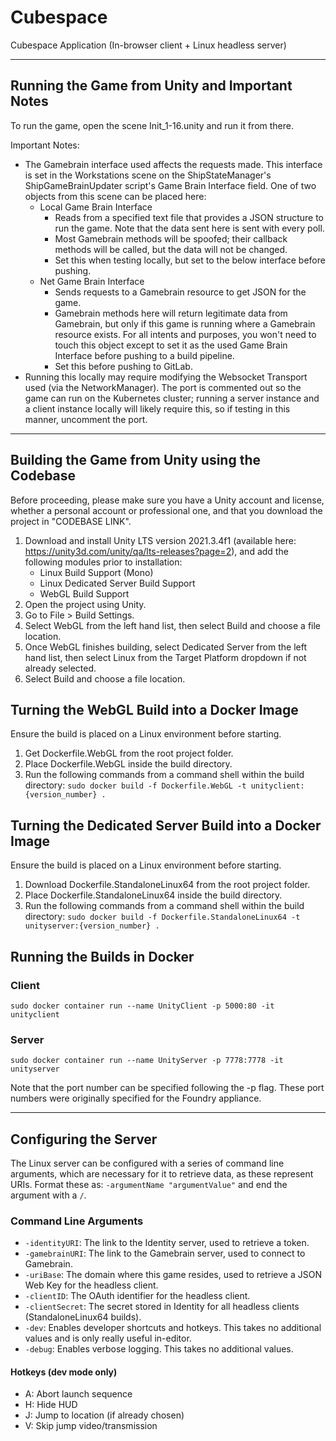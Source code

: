 # Cubespace
Cubespace Application (In-browser client + Linux headless server)

---

## Running the Game from Unity and Important Notes

To run the game, open the scene Init_1-16.unity and run it from there.

Important Notes:
- The Gamebrain interface used affects the requests made. This interface is set in the Workstations scene on the ShipStateManager's ShipGameBrainUpdater script's Game Brain Interface field. One of two objects from this scene can be placed here:
    - Local Game Brain Interface
        - Reads from a specified text file that provides a JSON structure to run the game. Note that the data sent here is sent with every poll.
        - Most Gamebrain methods will be spoofed; their callback methods will be called, but the data will not be changed.
        - Set this when testing locally, but set to the below interface before pushing.
    - Net Game Brain Interface
        - Sends requests to a Gamebrain resource to get JSON for the game.
        - Gamebrain methods here will return legitimate data from Gamebrain, but only if this game is running where a Gamebrain resource exists. For all intents and purposes, you won't need to touch this object except to set it as the used Game Brain Interface before pushing to a build pipeline.
        - Set this before pushing to GitLab.
- Running this locally may require modifying the Websocket Transport used (via the NetworkManager). The port is commented out so the game can run on the Kubernetes cluster; running a server instance and a client instance locally will likely require this, so if testing in this manner, uncomment the port.

---

## Building the Game from Unity using the Codebase

Before proceeding, please make sure you have a Unity account and license, whether a personal account or professional one, and that you download the project in "CODEBASE LINK".

1. Download and install Unity LTS version 2021.3.4f1 (available here: https://unity3d.com/unity/qa/lts-releases?page=2), and add the following modules prior to installation:
    - Linux Build Support (Mono)
    - Linux Dedicated Server Build Support
    - WebGL Build Support
2. Open the project using Unity.
3. Go to File > Build Settings.
4. Select WebGL from the left hand list, then select Build and choose a file location.
5. Once WebGL finishes building, select Dedicated Server from the left hand list, then select Linux from the Target Platform dropdown if not already selected.
6. Select Build and choose a file location.


## Turning the WebGL Build into a Docker Image

Ensure the build is placed on a Linux environment before starting.
1. Get Dockerfile.WebGL from the root project folder.
2. Place Dockerfile.WebGL inside the build directory.
3. Run the following commands from a command shell within the build directory:
`sudo docker build -f Dockerfile.WebGL -t unityclient:{version_number} .`


## Turning the Dedicated Server Build into a Docker Image

Ensure the build is placed on a Linux environment before starting.
1. Download Dockerfile.StandaloneLinux64 from the root project folder.
2. Place Dockerfile.StandaloneLinux64 inside the build directory.
3. Run the following commands from a command shell within the build directory:
`sudo docker build -f Dockerfile.StandaloneLinux64 -t unityserver:{version_number} .`


## Running the Builds in Docker

### Client
`sudo docker container run --name UnityClient -p 5000:80 -it unityclient`

### Server
`sudo docker container run --name UnityServer -p 7778:7778 -it unityserver`

Note that the port number can be specified following the -p flag. These port numbers were originally specified for the Foundry appliance.

---

## Configuring the Server

The Linux server can be configured with a series of command line arguments, which are necessary for it to retrieve data, as these represent URIs. Format these as:
`-argumentName "argumentValue"`
and end the argument with a `/`.

### Command Line Arguments
- `-identityURI`: The link to the Identity server, used to retrieve a token.
- `-gamebrainURI`: The link to the Gamebrain server, used to connect to Gamebrain.
- `-uriBase`: The domain where this game resides, used to retrieve a JSON Web Key for the headless client.
- `-clientID`: The OAuth identifier for the headless client.
- `-clientSecret`: The secret stored in Identity for all headless clients (StandaloneLinux64 builds).
- `-dev`: Enables developer shortcuts and hotkeys. This takes no additional values and is only really useful in-editor.
- `-debug`: Enables verbose logging. This takes no additional values.

#### Hotkeys (dev mode only)
- A: Abort launch sequence
- H: Hide HUD
- J: Jump to location (if already chosen)
- V: Skip jump video/transmission


